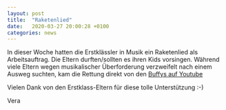 ```yaml
---
layout: post
title:  "Raketenlied"
date:   2020-03-27 20:00:28 +0100
categories: news
---
```


In dieser Woche hatten die Erstklässler in Musik ein Raketenlied als Arbeitsauftrag.
Die Eltern durften/sollten es ihren Kids vorsingen.
Während viele Eltern wegen musikalischer Überforderung verzweifelt nach einem Ausweg suchten, kam die Rettung direkt von den [Buffys auf Youtube](https://www.youtube.com/watch?v=DQdrjcy9hPQ&feature=youtu.be)

Vielen Dank von den Erstklass-Eltern für diese tolle Unterstützung :-)

Vera
